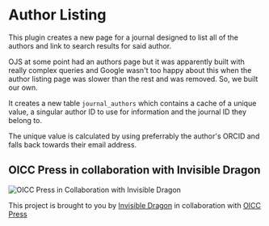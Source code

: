 # Author Listing

This plugin creates a new page for a journal designed to list all of the authors and link to search results for said author.

OJS at some point had an authors page but it was apparently built with really complex queries and Google wasn't too happy about this
when the author listing page was slower than the rest and was removed. So, we built our own.

It creates a new table `journal_authors` which contains a cache of a unique value, a singular author ID to use for information and
the journal ID they belong to.

The unique value is calculated by using preferrably the author's ORCID and falls back towards their email address.

## OICC Press in collaboration with Invisible Dragon

![OICC Press in Collaboration with Invisible Dragon](https://images.invisibledragonltd.com/oicc-collab.png)

This project is brought to you by [Invisible Dragon](https://invisibledragonltd.com/ojs/) in collaboration with
[OICC Press](https://oiccpress.com/)
